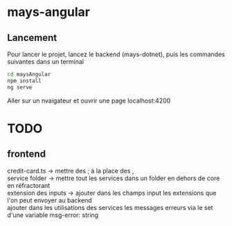 # mays-angular

## Lancement

Pour lancer le projet, lancez le backend (mays-dotnet), puis les commandes suivantes dans un terminal

```bash
cd maysAngular
npm install
ng serve    
```

Aller sur un nvaigateur et ouvrir une page localhost:4200

# TODO  

## frontend  

credit-card.ts -> mettre des ; à la place des ,  
service folder -> mettre tout les services dans un folder en dehors de core en réfractorant  
extension des inputs -> ajouter dans les champs input les extensions que l'on peut envoyer au backend  
ajouter dans les utilisations des services les messages erreurs via le set d'une variable msg-error: string  
